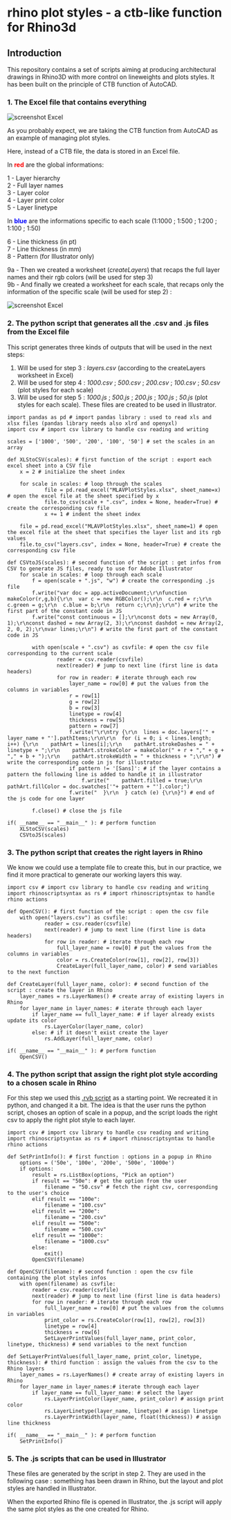 # rhino plot styles - a ctb-like function for Rhino3d

## Introduction

This repository contains a set of scripts aiming at producing architectural drawings in Rhino3D with more control on lineweights and plots styles. It has been built on the principle of CTB function of AutoCAD.

### 1. The Excel file that contains everything

![screenshot Excel](https://gitlab.com/mlav.land/rhinoplotstyles/-/raw/master/images/screenShotXLS-1.jpg)

As you probably expect, we are taking the CTB function from AutoCAD as an example of managing plot styles.

Here, instead of a CTB file, the data is stored in an Excel file.

In <span style="color:red">**red**</span> are the global informations:

1 - Layer hierarchy  
2 - Full layer names  
3 - Layer color  
4 - Layer print color  
5 - Layer linetype

In <span style="color:blue">**blue**</span> are the informations specific to each scale (1:1000 ; 1:500 ; 1:200 ; 1:100 ; 1:50)

6 - Line thickness (in pt)  
7 - Line thickness (in mm)  
8 - Pattern (for Illustrator only)  

9a - Then we created a worksheet (*createLayers*) that recaps the full layer names and their rgb colors (will be used for step 3)  
9b - And finally we created a worksheet for each scale, that recaps only the information of the specific scale (will be used for step 2) :

![screenshot Excel](https://gitlab.com/mlav.land/rhinoplotstyles/-/raw/master/images/screenShotXLS-2.jpg)

### 2. The python script that generates all the .csv and .js files from the Excel file
This script generates three kinds of outputs that will be used in the next steps:
1. Will be used for step 3 : *layers.csv* (according to the createLayers worksheet in Excel)
2. Will be used for step 4 : *1000.csv* ; *500.csv* ; *200.csv* ; *100.csv* ; *50.csv* (plot styles for each scale)
3. Will be used for step 5 : *1000.js* ; *500.js* ; *200.js* ; *100.js* ; *50.js* (plot styles for each scale). These files are created to be used in Illustrator.

```
import pandas as pd # import pandas library : used to read xls and xlsx files (pandas library needs also xlrd and openyxl)
import csv # import csv library to handle csv reading and writing

scales = ['1000', '500', '200', '100', '50'] # set the scales in an array

def XLStoCSV(scales): # first function of the script : export each excel sheet into a CSV file
	x = 2 # initialize the sheet index

	for scale in scales: # loop through the scales
			file = pd.read_excel("MLAVPlotStyles.xlsx", sheet_name=x) # open the excel file at the sheet specified by x
			file.to_csv(scale + ".csv", index = None, header=True) # create the corresponding csv file
			x += 1 # indent the sheet index

	file = pd.read_excel("MLAVPlotStyles.xlsx", sheet_name=1) # open the excel file at the sheet that specifies the layer list and its rgb values
	file.to_csv("layers.csv", index = None, header=True) # create the corresponding csv file

def CSVtoJS(scales): # second function of the script : get infos from CSV to generate JS files, ready to use for Adobe Illustrator
	for scale in scales: # loop through each scale
		f = open(scale + ".js", "w") # create the corresponding .js file
		f.write("var doc = app.activeDocument;\r\nfunction makeColor(r,g,b){\r\n  var c = new RGBColor();\r\n  c.red = r;\r\n  c.green = g;\r\n  c.blue = b;\r\n  return c;\r\n};\r\n") # write the first part of the constant code in JS
		f.write("const continuous = [];\r\nconst dots = new Array(0, 1);\r\nconst dashed = new Array(2, 3);\r\nconst dashdot = new Array(2, 2, 0, 2);\r\nvar lines;\r\n") # write the first part of the constant code in JS
		
		with open(scale + ".csv") as csvfile: # open the csv file corresponding to the current scale
				reader = csv.reader(csvfile) 
				next(reader) # jump to next line (first line is data headers)
				for row in reader: # iterate through each row
					layer_name = row[0] # put the values from the columns in variables 
					r = row[1]
					g = row[2]
					b = row[3]
					linetype = row[4]
					thickness = row[5]
					pattern = row[7]
					f.write("\r\ntry {\r\n  lines = doc.layers['" + layer_name + "'].pathItems;\r\n\r\n  for (i = 0; i < lines.length; i++) {\r\n    pathArt = lines[i];\r\n    pathArt.strokeDashes = " + linetype + ";\r\n    pathArt.strokeColor = makeColor(" + r + "," + g + "," + b + ");\r\n    pathArt.strokeWidth = " + thickness + ";\r\n") # write the corresponding code in js for illustrator
					if pattern != '[Sans]': # if the layer contains a pattern the following line is added to handle it in illustrator
						f.write("    pathArt.filled = true;\r\n    pathArt.fillColor = doc.swatches['"+ pattern + "'].color;")
					f.write("  }\r\n  } catch (e) {\r\n}") # end of the js code for one layer

		f.close() # close the js file

if( __name__ == "__main__" ): # perform function
	XLStoCSV(scales)
	CSVtoJS(scales)
```

### 3. The python script that creates the right layers in Rhino
We know we could use a template file to create this, but in our practice, we find it more practical to generate our working layers this way.

```
import csv # import csv library to handle csv reading and writing
import rhinoscriptsyntax as rs # import rhinoscriptsyntax to handle rhino actions

def OpenCSV(): # first function of the script : open the csv file 
	with open("layers.csv") as csvfile:
			reader = csv.reader(csvfile)
			next(reader) # jump to next line (first line is data headers)
			for row in reader: # iterate through each row
				full_layer_name = row[0] # put the values from the columns in variables 
				color = rs.CreateColor(row[1], row[2], row[3])
				CreateLayer(full_layer_name, color) # send variables to the next function

def CreateLayer(full_layer_name, color): # second function of the script : create the layer in Rhino
	layer_names = rs.LayerNames() # create array of existing layers in Rhino
	for layer_name in layer_names: # iterate through each layer
		if layer_name == full_layer_name: # if layer already exists update its color
			rs.LayerColor(layer_name, color)
		else: # if it doesn't exist create the layer
			rs.AddLayer(full_layer_name, color)

if( __name__ == "__main__" ): # perform function
	OpenCSV()
```

### 4. The python script that assign the right plot style according to a chosen scale in Rhino
For this step we used this [.rvb script](https://wiki.mcneel.com/acadplot2rhino) as a starting point. We recreated it in python, and changed it a bit.
The idea is that the user runs the python script, choses an option of scale in a popup, and the script loads the right csv to apply the right plot style to each layer.
```
import csv # import csv library to handle csv reading and writing
import rhinoscriptsyntax as rs # import rhinoscriptsyntax to handle rhino actions

def SetPrintInfo(): # first function : options in a popup in Rhino
	options = ('50e', '100e', '200e', '500e', '1000e')
	if options:
		result = rs.ListBox(options, "Pick an option")
		if result == "50e": # get the option from the user
			filename = "50.csv" # fetch the right csv, corresponding to the user's choice
		elif result == "100e":
			filename = "100.csv"
		elif result == "200e":
			filename = "200.csv"
		elif result == "500e":
			filename = "500.csv"
		elif result == "1000e":
			filename = "1000.csv"
		else:
			exit()
		OpenCSV(filename)

def OpenCSV(filename): # second function : open the csv file containing the plot styles infos	
	with open(filename) as csvfile:
		reader = csv.reader(csvfile)
		next(reader) # jump to next line (first line is data headers)
		for row in reader: # iterate through each row
			full_layer_name = row[0] # put the values from the columns in variables
			print_color = rs.CreateColor(row[1], row[2], row[3])
			linetype = row[4]
			thickness = row[6]
			SetLayerPrintValues(full_layer_name, print_color, linetype, thickness) # send variables to the next function

def SetLayerPrintValues(full_layer_name, print_color, linetype, thickness): # third function : assign the values from the csv to the Rhino layers
	layer_names = rs.LayerNames() # create array of existing layers in Rhino
	for layer_name in layer_names:# iterate through each layer
		if layer_name == full_layer_name: # select the layer
			rs.LayerPrintColor(layer_name, print_color) # assign print color
			rs.LayerLinetype(layer_name, linetype) # assign linetype
			rs.LayerPrintWidth(layer_name, float(thickness)) # assign line thickness

if( __name__ == "__main__" ): # perform function
	SetPrintInfo()
```

### 5. The .js scripts that can be used in Illustrator
These files are generated by the script in step 2. They are used in the following case : something has been drawn in Rhino, but the layout and plot styles are handled in Illustrator.

When the exported Rhino file is opened in Illustrator, the .js script will apply the same plot styles as the one created for Rhino.
